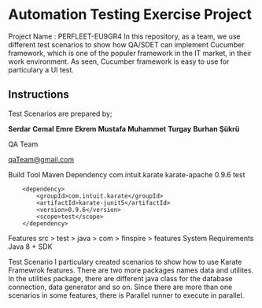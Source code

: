 # Automation Testing Exercise Project
Project Name : PERFLEET-EU9GR4
In this repository, as a team, we use different test scenarios to show how QA/SDET can 
implement Cucumber framework, which is one of the populer framework in the IT market, 
in their work environment. As seen, Cucumber framework is easy to use for particulary a UI test.

## Instructions
Test Scenarios are prepared by;

**Serdar**
**Cemal**
**Emre**
**Ekrem**
**Mustafa**
**Muhammet**
**Turgay**
**Burhan**
**Şükrü**

QA Team

qaTeam@gmail.com

Build Tool
Maven
Dependency
<dependency>
<groupId>com.intuit.karate</groupId>
<artifactId>karate-apache</artifactId>
<version>0.9.6</version>
<scope>test</scope>
</dependency>

        <dependency>
            <groupId>com.intuit.karate</groupId>
            <artifactId>karate-junit5</artifactId>
            <version>0.9.6</version>
            <scope>test</scope>
        </dependency>
Features
src > test > java > com > finspire > features
System Requirements
Java 8 + SDK

Test Scenario
I particulary created scenarios to show how to use Karate Framewrok features.
There are two more packages names data and utilites.
In the utilities package, there are different java class for the database connection, data generator and so on.
Since there are more than one scenarios in some features, there is Parallel runner to execute in parallel.
